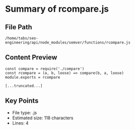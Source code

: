 # Summary of rcompare.js
  
## File Path
`/home/tabs/seo-engineering/api/node_modules/semver/functions/rcompare.js`

## Content Preview
```
const compare = require('./compare')
const rcompare = (a, b, loose) => compare(b, a, loose)
module.exports = rcompare

[...truncated...]
```

## Key Points
- File type: .js
- Estimated size: 118 characters
- Lines: 4
